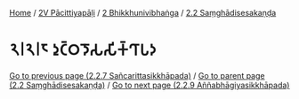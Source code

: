 
[Home](/) / [2V Pācittiyapāḷi](../...md) / [2 Bhikkhunivibhaṅga](...md) / [2.2 Saṃghādisesakaṇḍa](../2V/2/2.2.md)

# 𑁨𑁇𑁨𑁇𑁮 𑀤𑀼𑀝𑁆𑀞𑀤𑁄𑀲𑀲𑀺𑀓𑁆𑀔𑀸𑀧𑀤

[Go to previous page (2.2.7 Sañcarittasikkhāpada)](2.2.7.md) / [Go to parent page (2.2 Saṃghādisesakaṇḍa)](../2V/2/2.2.md) / [Go to next page (2.2.9 Aññabhāgiyasikkhāpada)](2.2.9.md)


